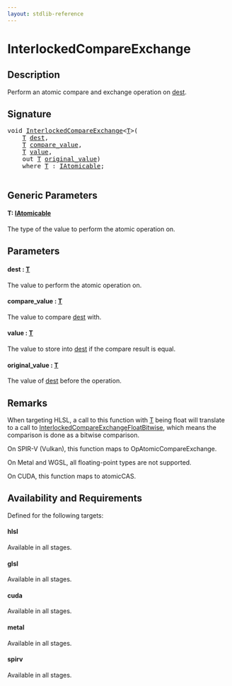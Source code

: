 ```yaml
---
layout: stdlib-reference
---
```


# InterlockedCompareExchange

## Description

Perform an atomic compare and exchange operation on <span class='code'><a href="interlockedcompareexchange-0bi#decl-dest" class="code_param">dest</a></span>.



## Signature 

<pre>
<span class="code_keyword">void</span> <a href="interlockedcompareexchange-0bi">InterlockedCompareExchange</a>&lt;<a href="interlockedcompareexchange-0bi#typeparam-T" class="code_type">T</a>&gt;(
    <a href="interlockedcompareexchange-0bi#typeparam-T" class="code_type">T</a> <a href="interlockedcompareexchange-0bi#decl-dest" class="code_param">dest</a>,
    <a href="interlockedcompareexchange-0bi#typeparam-T" class="code_type">T</a> <a href="interlockedcompareexchange-0bi#decl-compare_value" class="code_param">compare_value</a>,
    <a href="interlockedcompareexchange-0bi#typeparam-T" class="code_type">T</a> <a href="interlockedcompareexchange-0bi#decl-value" class="code_param">value</a>,
    <span class="code_keyword">out</span> <a href="interlockedcompareexchange-0bi#typeparam-T" class="code_type">T</a> <a href="interlockedcompareexchange-0bi#decl-original_value" class="code_param">original_value</a>)
    <span class='code_keyword'>where</span> <a href="interlockedcompareexchange-0bi#typeparam-T" class="code_type">T</a> : <a href="../interfaces/iatomicable-01/index" class="code_type">IAtomicable</a>;

</pre>

## Generic Parameters

####  <a id="typeparam-T"></a>T: [IAtomicable](../interfaces/iatomicable-01/index)
The type of the value to perform the atomic operation on.


## Parameters

####  <a id="decl-dest"></a>dest  : [T](interlockedcompareexchange-0bi#typeparam-T)
The value to perform the atomic operation on.

####  <a id="decl-compare_value"></a>compare\_value  : [T](interlockedcompareexchange-0bi#typeparam-T)
The value to compare <span class='code'><a href="interlockedcompareexchange-0bi#decl-dest" class="code_param">dest</a></span> with.

####  <a id="decl-value"></a>value  : [T](interlockedcompareexchange-0bi#typeparam-T)
The value to store into <span class='code'><a href="interlockedcompareexchange-0bi#decl-dest" class="code_param">dest</a></span> if the compare result is equal.

####  <a id="decl-original_value"></a>original\_value  : [T](interlockedcompareexchange-0bi#typeparam-T)
The value of <span class='code'><a href="interlockedcompareexchange-0bi#decl-dest" class="code_param">dest</a></span> before the operation.


## Remarks
When targeting HLSL, a call to this function with <span class='code'><a href="interlockedcompareexchange-0bi#typeparam-T" class="code_type">T</a></span> being <span class='code'><span class="code_keyword">float</span></span> will translate to a call to
<span class='code'><a href="">InterlockedCompareExchangeFloatBitwise</a></span>, which means the comparison is done as a bitwise comparison.

On SPIR-V (Vulkan), this function maps to <span class='code'>OpAtomicCompareExchange</span>.

On Metal and WGSL, all floating-point types are not supported.

On CUDA, this function maps to <span class='code'>atomicCAS</span>.


## Availability and Requirements

Defined for the following targets:

#### hlsl
Available in all stages.

#### glsl
Available in all stages.

#### cuda
Available in all stages.

#### metal
Available in all stages.

#### spirv
Available in all stages.



